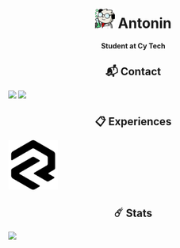 <h1 align="center">
    <!--<img align="left" height="150" src="https://media.discordapp.net/attachments/835956277464530944/1073708909782646924/19098d619238d0439c7935216a14aaad.png">-->
    <!--<br>-->
    <img height="40" src="https://github.com/TopeEstLa/TopeEstLa/blob/master/assets/panda_sc.png?raw=true">
    Antonin
</h1>
<h4 align="center">Student at Cy Tech</h4>
<h2 align="center">📬 Contact</h2>
<p align="left">
    <img height="40" src="https://discord.c99.nl/widget/theme-3/424290757445419009.png">
    <img height="40" src="https://img.shields.io/badge/LinkedIn-0077B5?style=for-the-badge&logo=linkedin&logoColor=white">
</p>
<h2 align="center">📋 Experiences</h2>
<a href="https://rivrs.io"><img height="100" src="https://github.com/TopeEstLa/TopeEstLa/blob/master/assets/rivrs_icon.png?raw=true"></a>

<h2 align="center">☄️ Stats</h2>
<img src="https://github-readme-stats.vercel.app/api/wakatime?username=TopeEstLa&theme=dark">
